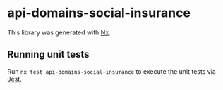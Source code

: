 # api-domains-social-insurance

This library was generated with [Nx](https://nx.dev).

## Running unit tests

Run `nx test api-domains-social-insurance` to execute the unit tests via [Jest](https://jestjs.io).
